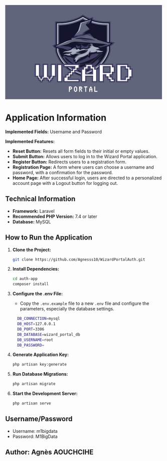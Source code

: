![Wizard Portal Logo](public/WizardPortalLogo.png)

# Application Information

**Implemented Fields:** Username and Password

**Implemented Features:**
- **Reset Button:** Resets all form fields to their initial or empty values.
- **Submit Button:** Allows users to log in to the Wizard Portal application.
- **Register Button:** Redirects users to a registration form.
- **Registration Page:** A form where users can choose a username and password, with a confirmation for the password.
- **Home Page:** After successful login, users are directed to a personalized account page with a Logout button for logging out.

## Technical Information

- **Framework:** Laravel
- **Recommended PHP Version:** 7.4 or later
- **Database:** MySQL

## How to Run the Application

1. **Clone the Project:**
    ```bash
    git clone https://github.com/Agnesss10/WizardPortalAuth.git
    ```

2. **Install Dependencies:**
    ```bash
    cd auth-app
    composer install
    ```

3. **Configure the .env File:**
    - Copy the `.env.example` file to a new `.env` file and configure the parameters, especially the database settings.
    ```bash
      DB_CONNECTION=mysql
      DB_HOST=127.0.0.1
      DB_PORT=3306
      DB_DATABASE=wizard_portal_db
      DB_USERNAME=root
      DB_PASSWORD=
    ```

4. **Generate Application Key:**
    ```bash
    php artisan key:generate
    ```

5. **Run Database Migrations:**
    ```bash
    php artisan migrate
    ```

6. **Start the Development Server:**
    ```bash
    php artisan serve
    ```

## Username/Password

- Username: m1bigdata
- Password: M1BigData

## Author: Agnès AOUCHCIHE

